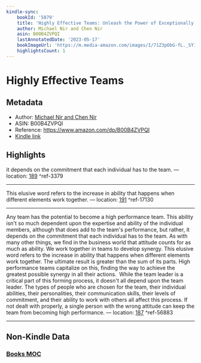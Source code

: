 ```yaml
---
kindle-sync:
    bookId: '5879'
	title: 'Highly Effective Teams: Unleash the Power of Exceptionally Cohesive Teams'
    author: Michael Nir and Chen Nir
    asin: B00B4ZVPQI
    lastAnnotatedDate: '2023-05-17'
    bookImageUrl: 'https://m.media-amazon.com/images/I/71Z3pObG-fL._SY160.jpg'
    highlightsCount: 1
---
```


# Highly Effective Teams

## Metadata

-   Author: [Michael Nir and Chen Nir](https://www.amazon.comundefined)
-   ASIN: B00B4ZVPQI
-   Reference: https://www.amazon.com/dp/B00B4ZVPQI
-   [Kindle link](kindle://book?action=open&asin=B00B4ZVPQI)

## Highlights

it depends on the commitment that each individual has to the team. — location: [189](kindle://book?action=open&asin=B00B4ZVPQI&location=189) ^ref-3379

---

This elusive word refers to the increase in ability that happens when different elements work together. — location: [191](kindle://book?action=open&asin=B00B4ZVPQI&location=191) ^ref-17130

---

Any team has the potential to become a high performance team. This ability isn't so much dependent upon the expertise and ability of the individual members, although that does add to the team's performance, but rather, it depends on the commitment that each individual has to the team. As with many other things, we find in the business world that attitude counts for as much as ability. We work together in teams to develop synergy. This elusive word refers to the increase in ability that happens when different elements work together. The ultimate result is greater than the sum of its parts. High performance teams capitalize on this, finding the way to achieve the greatest possible synergy in all their actions.  While the team leader is a critical part of this forming process, it doesn't all depend upon the team leader. The types of people who are chosen for the team, their individual abilities, their personalities, their communication skills, their levels of commitment, and their ability to work with others all affect this process. If not dealt with properly, a single person with the wrong attitude can keep the team from becoming high performance. — location: [187](kindle://book?action=open&asin=B00B4ZVPQI&location=187) ^ref-56883

---

## Non-Kindle Data

### [Books MOC](Books%20MOC.md)
